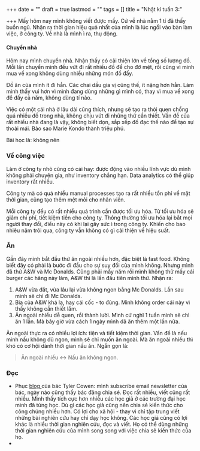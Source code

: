 +++
date = ""
draft = true
lastmod = ""
tags = []
title = "Nhật kí tuần 3:"

+++
Mấy hôm nay mình không viết được mấy. Cứ về nhà nằm 1 tí đã thấy buồn ngủ. Nhận ra thời gian hiệu quả nhất của mình là lúc ngồi vào bàn làm việc, ở công ty. Về nhà là mình ì ra, thụ động.

#### Chuyển nhà

Hôm nay mình chuyển nhà. Nhận thấy có cải thiện lớn về tổng số lượng đồ. Mỗi lần chuyển mình đều vứt đi rất nhiều đồ để cho đỡ mệt, rồi cũng vì mình mua về xong không dùng nhiều những món đồ đấy.

Đồ ăn của mình ít đi hẳn. Các chai dầu gia vị cũng thế, ít nặng hơn hẳn. Làm mình thấy vui hơn vì mình đang dùng những gì mình có, thay vì mua về xong để đấy cả năm, không dùng tí nào. 

Việc có một cái nhà ở lâu dài cũng thích, nhưng sẽ tạo ra thói quen chồng quá nhiều đồ trong nhà, không chịu vứt đi những thứ cần thiết. Vấn đề của rất nhiều nhà đang là vậy, không biết dọn, sắp xếp đồ đạc thế nào để tạo sự thoải mái. Bảo sao Marie Kondo thành triệu phú.

Bài học là: không nên 

### Về công việc

Làm ở công ty nhỏ cũng có cái hay: được động vào nhiều lĩnh vực dù mình không phải chuyên gia, như inventory chẳng hạn. Data analytics có thể giúp inventory rất nhiều.

Công ty mà có quá nhiều manual processes tạo ra rất nhiều tổn phí về mặt thời gian, cũng tạo thêm mệt mỏi cho nhân viên.

Mỗi công ty đều có rất nhiều quá trình cần được tối ưu hóa. Từ tối ưu hóa sẽ giảm chi phí, tiết kiệm tiền cho công ty. Thông thường tối ưu hóa lại bắt mọi người thay đổi, điều này có khi lại gây sức ì trong công ty. Khiến cho bao nhiêu năm trôi qua, công ty vẫn không có gì cải thiện về hiệu suất.

### Ăn

Gần đây mình bắt đầu thử ăn ngoài nhiều hơn, đặc biệt là fast food. Không biết đây có phải là bước đi đầu cho sự suy đồi của mình không. Nhưng mình đã thử A&W và Mc Donalds. Cũng phải mấy năm rồi mình không thử mấy cái burger các hãng này làm, A&W thì là lần đầu tiên mình thử. Nhận ra:

1. A&W vừa đắt, vừa lâu lại vừa không ngon bằng Mc Donalds. Lần sau mình sẽ chỉ đi Mc Donalds.
2. Bia của A&W khá lạ, hay cái cốc - to đùng. Mình không order cái này vì thấy không cần thiết lắm.
3. Ăn ngoài nhiều dễ quen, rồi thành lười. Mình cứ nghĩ 1 tuần mình sẽ chỉ ăn 1 lần. Mà bây giờ vừa cách 1 ngày mình đã ăn thêm một lần nữa.

Ăn ngoài thực ra có nhiều lợi ích: tiện và tiết kiệm thời gian. Vấn đề là nếu mình nấu không đủ ngon, mình sẽ chỉ muốn ăn ngoài. Mà ăn ngoài nhiều thì khó có cơ hội dành thời gian nấu ăn. Ngắn gọn là:

> Ăn ngoài nhiều <-> Nấu ăn không ngon.

### Đọc

* Phục [blog ](https://marginalrevolution.com/marginalrevolution/2020/01)của bác Tyler Cowen: mình subscribe email newsletter của bác, ngày nào cũng thấy bác đăng chia sẻ. Đọc rất nhiều, viết cũng rất nhiều. Mình thấy tích cực hơn nhiều các học giả ở các trường đại học mình đã từng học. Dù gì các học giả cũng nên chia sẻ kiến thức cho công chúng nhiều hơn. Có lợi cho xã hội - thay vì chỉ tập trung viết những bài nghiên cứu hay chỉ dạy học không. Các học giả cũng có lợi khác là nhiều thời gian nghiên cứu, đọc và viết. Họ có thể dùng những thời gian nghiên cứu của mình song song với việc chia sẻ kiến thức của họ.
* 